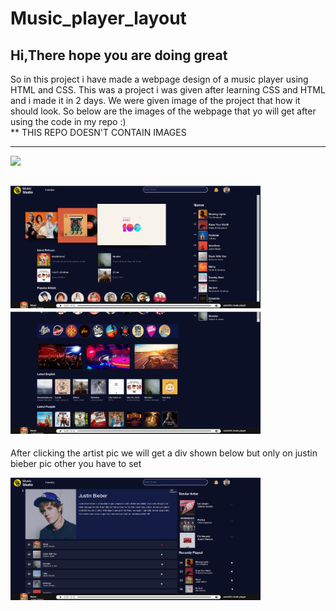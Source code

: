 # Music_player_layout
## Hi,There hope you are doing great 

So in this project i have made a webpage design of a music player using HTML and CSS. This was a project i was given after learning CSS and HTML and i made it in 2 days. We were given image of the project that how it should look. So below are the images of the webpage that yo will get after using the code in my repo :)<br>
** THIS REPO DOESN'T CONTAIN IMAGES
<hr>
<img src="https://media3.giphy.com/media/TI4MVNucc2bWJBLRQg/giphy.gif?cid=ecf05e47mi3ywltvp2lsbv8hmgj3ooid6fuj4bj6jywir9vr&rid=giphy.gif" width="250">
<h2>
<img src="https://github.com/sanchitpasricha/Music_player_layout/blob/main/readmepic1.png?raw=true" width = "400">&nbsp
<img src="https://github.com/sanchitpasricha/Music_player_layout/blob/main/readmepic2.png?raw=true" width = "400">
</h2>

After clicking the artist pic we will get a div shown below but only on justin bieber pic other you have to set 

<img src="https://github.com/sanchitpasricha/Music_player_layout/blob/main/readmepic3.png?raw=true" width = "400" margin-top = "10">
